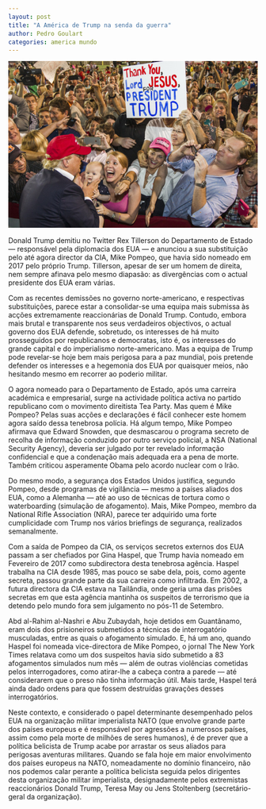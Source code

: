 ```yaml
---
layout: post
title: "A América de Trump na senda da guerra"
author: Pedro Goulart
categories: america mundo
---
```


![img](/public/trump-supporters.jpg)

Donald Trump demitiu no Twitter Rex Tillerson do Departamento de Estado — responsável pela diplomacia dos EUA — e anunciou a sua substituição pelo até agora director da CIA, Mike Pompeo, que havia sido nomeado em 2017 pelo próprio Trump. Tillerson, apesar de ser um homem de direita, nem sempre afinava pelo mesmo diapasão: as divergências com o actual presidente dos EUA eram várias.

<!--more-->

Com as recentes demissões no governo norte-americano, e respectivas substituições, parece estar a consolidar-se uma equipa mais submissa às acções extremamente reaccionárias de Donald Trump. Contudo, embora mais brutal e transparente nos seus verdadeiros objectivos, o actual governo dos EUA defende, sobretudo, os interesses de há muito prosseguidos por republicanos e democratas, isto é, os interesses do grande capital e do imperialismo norte-americano. Mas a equipa de Trump pode revelar-se hoje bem mais perigosa para a paz mundial, pois pretende defender os interesses e a hegemonia dos EUA por quaisquer meios, não hesitando mesmo em recorrer ao poderio militar.

O agora nomeado para o Departamento de Estado, após uma carreira académica e empresarial, surge na actividade política activa no partido republicano com o movimento direitista Tea Party. Mas quem é Mike Pompeo? Pelas suas acções e declarações é fácil conhecer este homem agora saído dessa tenebrosa polícia. Há algum tempo, Mike Pompeo afirmava que Edward Snowden, que desmascarou o programa secreto de recolha de informação conduzido por outro serviço policial, a NSA (National Security Agency), deveria ser julgado por ter revelado informação confidencial e que a condenação mais adequada era a pena de morte. Também criticou asperamente Obama pelo acordo nuclear com o Irão.

Do mesmo modo, a segurança dos Estados Unidos justifica, segundo Pompeo, desde programas de vigilância — mesmo a países aliados dos EUA, como a Alemanha — até ao uso de técnicas de tortura como o waterboarding (simulação de afogamento). Mais, Mike Pompeo, membro da National Rifle Association (NRA), parece ter adquirido uma forte cumplicidade com Trump nos vários briefings de segurança, realizados semanalmente.

Com a saída de Pompeo da CIA, os serviços secretos externos dos EUA passam a ser chefiados por Gina Haspel, que Trump havia nomeado em Fevereiro de 2017 como subdirectora desta tenebrosa agência. Haspel trabalha na CIA desde 1985, mas pouco se sabe dela, pois, como agente secreta, passou grande parte da sua carreira como infiltrada. Em 2002, a futura directora da CIA estava na Tailândia, onde geria uma das prisões secretas em que esta agência mantinha os suspeitos de terrorismo que ia detendo pelo mundo fora sem julgamento no pós-11 de Setembro.

Abd al-Rahim al-Nashri e Abu Zubaydah, hoje detidos em Guantânamo, eram dois dos prisioneiros submetidos a técnicas de interrogatório musculadas, entre as quais o afogamento simulado. E, há um ano, quando Haspel foi nomeada vice-directora de Mike Pompeo, o jornal The New York Times relatava como um dos suspeitos havia sido submetido a 83 afogamentos simulados num mês — além de outras violências cometidas pelos interrogadores, como atirar-lhe a cabeça contra a parede — até considerarem que o preso não tinha informação útil. Mais tarde, Haspel terá ainda dado ordens para que fossem destruídas gravações desses interrogatórios.

Neste contexto, e considerado o papel determinante desempenhado pelos EUA na organização militar imperialista NATO (que envolve grande parte dos países europeus e é responsável por agressões a numerosos países, assim como pela morte de milhões de seres humanos), é de prever que a política belicista de Trump acabe por arrastar os seus aliados para perigosas aventuras militares. Quando se fala hoje em maior envolvimento dos países europeus na NATO, nomeadamente no domínio financeiro, não nos podemos calar perante a política belicista seguida pelos dirigentes desta organização militar imperialista, designadamente pelos extremistas reaccionários Donald Trump, Teresa May ou Jens Stoltenberg (secretário-geral da organização).
